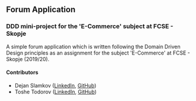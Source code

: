 ## Forum Application
### DDD mini-project for the 'E-Commerce' subject at FCSE - Skopje

A simple forum application which is written following the Domain Driven Design principles as an assignment for the subject 'E-Commerce' at FCSE - Skopje (2019/20).

#### Contributors
- Dejan Slamkov ([LinkedIn](https://www.linkedin.com/in/dejan-slamkov/), [GitHub](https://github.com/SlamkovDejan))
- Toshe Todorov ([LinkedIn](https://www.linkedin.com/in/toshe-todorov-713371170), [GitHub](https://github.com/ToseTodorov))
